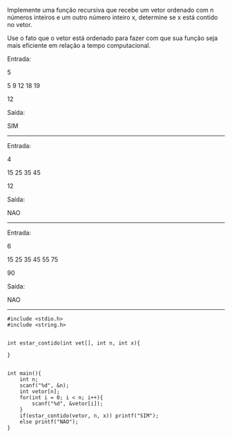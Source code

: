 Implemente uma função recursiva que recebe um vetor ordenado com n números inteiros e um outro número inteiro x, determine se x está contido no vetor.

Use o fato que o vetor está ordenado para fazer com que sua função seja mais eficiente em relação a tempo computacional.

Entrada:

5

5 9 12 18 19

12

Saída:

SIM

--------

Entrada:

4

15 25 35 45

12

Saída:

NAO

--------

Entrada:

6

15 25 35 45 55 75

90

Saída:

NAO

--------
```
#include <stdio.h>
#include <string.h>


int estar_contido(int vet[], int n, int x){
    
}


int main(){
    int n;
    scanf("%d", &n);
    int vetor[n];
    for(int i = 0; i < n; i++){
        scanf("%d", &vetor[i]);
    }
    if(estar_contido(vetor, n, x)) printf("SIM");
    else printf("NAO");
}
```

